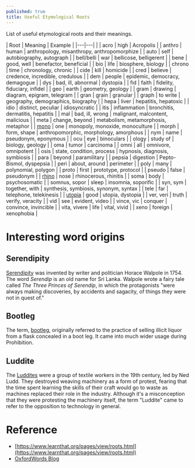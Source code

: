 ```yaml
---
published: true
title: Useful Etymological Roots
---
```

List of useful etymological roots and their meanings.

| Root | Meaning | Example |
|---|---| |
| acro | high | Acropolis |
| anthro | human | anthropology, misanthropy, anthropomorphize |
| auto | self | autobiography, autograph |
| bell/belli | war | bellicose, belligerent |
| bene | good, well | benefactor, beneficial |
| bio | life | biosphere, biology |
| chrono | time | chronology, chronic |
| cide | kill | homicide |
| cred | believe | credence, incredible, credulous |
| dem | people | epidemic, democracy, demagogue |
| dys | bad, ill, abnormal | dystopia |
| fid | faith | fidelity, fiduciary, infidel |
| geo | earth | geometry, geology |
| gram | drawing | diagram, epigram, telegram |
| gran | grain | granular |
| graph | to write | geography, demographics, biography |
| hepa | liver | hepatitis, hepatoxic |
| idio | distinct, peculiar | idiosyncratic |
| itis | inflammation | bronchitis, dermatitis, hepatitis |
| mal | bad, ill, wrong | malignant, malcontent, malicious |
| meta | change, beyond | metabolism, metamorphosis, metaphor |
| [mono](https://www.etymonline.com/word/mono-) | one | monopoly, monoxide, monoculture |
| morph | form, shape | anthropomorphic, morphology, amorphous |
| nym | name | pseudonym, eponymous |
| ocu | eye | binoculars |
| ology | study of | biology, geology |
| oma | tumor | carcinoma |
| omni | all | omnivore, omnipotent |
| osis | state, condition, process | hypnosis, diagnosis, symbiosis |
| para | beyond | paramilitary |
| pepsia | digestion | Pepto-Bismol, dyspepsia |
| peri | about, around | perimeter |
| poly | many | polynomial, polygon |
| proto | first | prototype, protocol |
| pseudo | false | pseudonym |
| [rhino](https://www.etymonline.com/word/rhino-) | nose | rhinocerous, rhinitis |
| soma | body | psychosomatic |
| somnus, sopor | sleep | insomnia, soporific |
| syn, sym | together, with | synthesis, symbiosis, synonym, syntax |
| tele | far | telephone, telekinesis |
| [utopia](https://www.etymonline.com/search?q=dystopia) | good | utopia, dystopia |
| ver, veri | truth | verify, veracity |
| vid | see | evident, video |
| vince, vic | conquer | convince, invincible |
| vita, vivere | life | vital, vivid |
| xeno | foreign | xenophobia |

# Interesting word origins

## Serendipity

[Serendipity](https://blog.oxforddictionaries.com/2012/03/what-is-the-origin-of-serendipity/) was invented by writer and politician Horace Walpole in 1754. The word _Serendip_ is an old name for Sri Lanka. Walpole wrote a fairy tale called _The Three Princes of Serendip_, in which the protagonists "were always making discoveries, by accidents and sagacity, of things they were not in quest of."

## Bootleg

The term, [bootleg](https://english.stackexchange.com/questions/13406/what-is-the-origin-of-bootleg), originally referred to the practice of selling illicit liquor from a flask concealed in a boot leg. It came into much wider usage during Prohibition.

## Luddite

The [Luddites](https://en.wikipedia.org/wiki/Luddite) were a group of textile workers in the 19th century, led by Ned Ludd. They destroyed weaving machinery as a form of protest, fearing that the time spent learning the skills of their craft would go to waste as machines replaced their role in the industry. Although it's a misconception that they were protesting the machinery itself, the term "Luddite" came to refer to the opposition to technology in general.

# Reference

- [https://www.learnthat.org/pages/view/roots.html](https://www.learnthat.org/pages/view/roots.html)
- [OxfordWords Blog](https://blog.oxforddictionaries.com/)
